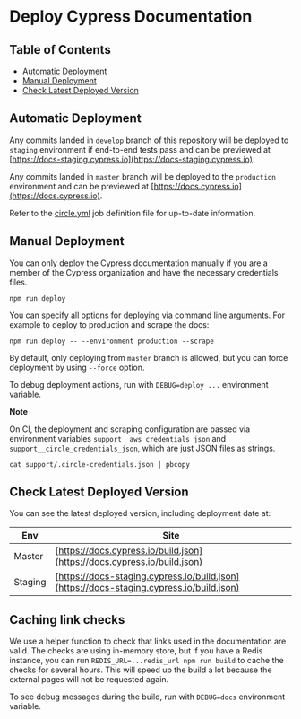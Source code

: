 # Deploy Cypress Documentation

## Table of Contents

- [Automatic Deployment](#automatic-deployment)
- [Manual Deployment](#manual-deployment)
- [Check Latest Deployed Version](#check-latest-deployed-version)

## Automatic Deployment

Any commits landed in `develop` branch of this repository will be deployed
to `staging` environment if end-to-end tests pass and can be previewed at [https://docs-staging.cypress.io](https://docs-staging.cypress.io).

Any commits landed in `master` branch will be deployed to the `production`
environment and can be previewed at [https://docs.cypress.io](https://docs.cypress.io).

Refer to the [circle.yml](circle.yml) job definition file for up-to-date information.

## Manual Deployment

You can only deploy the Cypress documentation manually if you are a member of the Cypress organization and have the necessary credentials files.

```shell
npm run deploy
```

You can specify all options for deploying via command line arguments. For example to deploy to production and scrape the docs:

```shell
npm run deploy -- --environment production --scrape
```

By default, only deploying from `master` branch is allowed, but you can force
deployment by using `--force` option.

To debug deployment actions, run with `DEBUG=deploy ...` environment variable.

**Note**

On CI, the deployment and scraping configuration are passed via environment
variables `support__aws_credentials_json` and `support__circle_credentials_json`,
which are just JSON files as strings.

```shell
cat support/.circle-credentials.json | pbcopy
```

## Check Latest Deployed Version

You can see the latest deployed version, including deployment date at:

| Env | Site |
| --- | ---- |
| Master | [https://docs.cypress.io/build.json](https://docs.cypress.io/build.json) |
| Staging | [https://docs-staging.cypress.io/build.json](https://docs-staging.cypress.io/build.json) |

## Caching link checks

We use a helper function to check that links used in the documentation are valid. The checks are using in-memory store, but if you have a Redis instance, you can run `REDIS_URL=...redis_url npm run build` to cache the checks for several hours. This will speed up the build a lot because the external pages will not be requested again.

To see debug messages during the build, run with `DEBUG=docs` environment variable.
